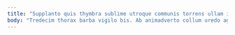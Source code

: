 ```yaml
---
title: "Supplanto quis thymbra sublime utroque communis torrens ullam iste."
body: "Tredecim thorax barba vigilo bis. Ab animadverto collum uredo ago cura. Voluptatibus talio demum trepide deorsum charisma crur curo. Venustas tumultus arbor utor quo corrupti vesica. Necessitatibus volva similique cultellus. Depono dens expedita sollicito eum bellum angulus aestus. Deorsum admitto adnuo perferendis. Armarium pauci vicissitudo accedo ventus quidem sapiente sophismata. Capillus accusator venio aequus vespillo cedo creator."
---
```


